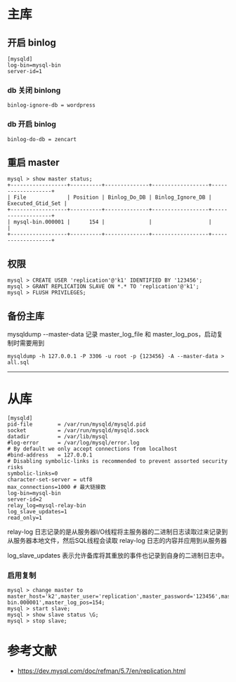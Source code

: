 # 主库 

## 开启 binlog

```
[mysqld]
log-bin=mysql-bin
server-id=1
```

### db 关闭 binlong

```
binlog-ignore-db = wordpress 
```

### db 开启 binlog 

```
binlog-do-db = zencart 
```

## 重启 master

```
mysql > show master status;
+------------------+----------+--------------+------------------+-------------------+
| File             | Position | Binlog_Do_DB | Binlog_Ignore_DB | Executed_Gtid_Set |
+------------------+----------+--------------+------------------+-------------------+
| mysql-bin.000001 |      154 |              |                  |                   |
+------------------+----------+--------------+------------------+-------------------+
```

## 权限

```
mysql > CREATE USER 'replication'@'k1' IDENTIFIED BY '123456';
mysql > GRANT REPLICATION SLAVE ON *.* TO 'replication'@'k1';
mysql > FLUSH PRIVILEGES;
```

## 备份主库

mysqldump --master-data 记录 master_log_file 和 master_log_pos，启动复制时需要用到

```
mysqldump -h 127.0.0.1 -P 3306 -u root -p {123456} -A --master-data > all.sql

```

---

# 从库

```
[mysqld]
pid-file        = /var/run/mysqld/mysqld.pid
socket          = /var/run/mysqld/mysqld.sock
datadir         = /var/lib/mysql
#log-error      = /var/log/mysql/error.log
# By default we only accept connections from localhost
#bind-address   = 127.0.0.1
# Disabling symbolic-links is recommended to prevent assorted security risks
symbolic-links=0
character-set-server = utf8
max_connections=1000 # 最大链接数
log-bin=mysql-bin
server-id=2
relay_log=mysql-relay-bin
log_slave_updates=1
read_only=1
```

relay-log 日志记录的是从服务器I/O线程将主服务器的二进制日志读取过来记录到从服务器本地文件，然后SQL线程会读取 relay-log 日志的内容并应用到从服务器

log_slave_updates 表示允许备库将其重放的事件也记录到自身的二进制日志中。


### 启用复制
```
mysql > change master to master_host='k2',master_user='replication',master_password='123456',master_log_file='mysql-bin.000001',master_log_pos=154;
mysql > start slave;
mysql > show slave status \G;
mysql > stop slave;
```



# 参考文献
- https://dev.mysql.com/doc/refman/5.7/en/replication.html
